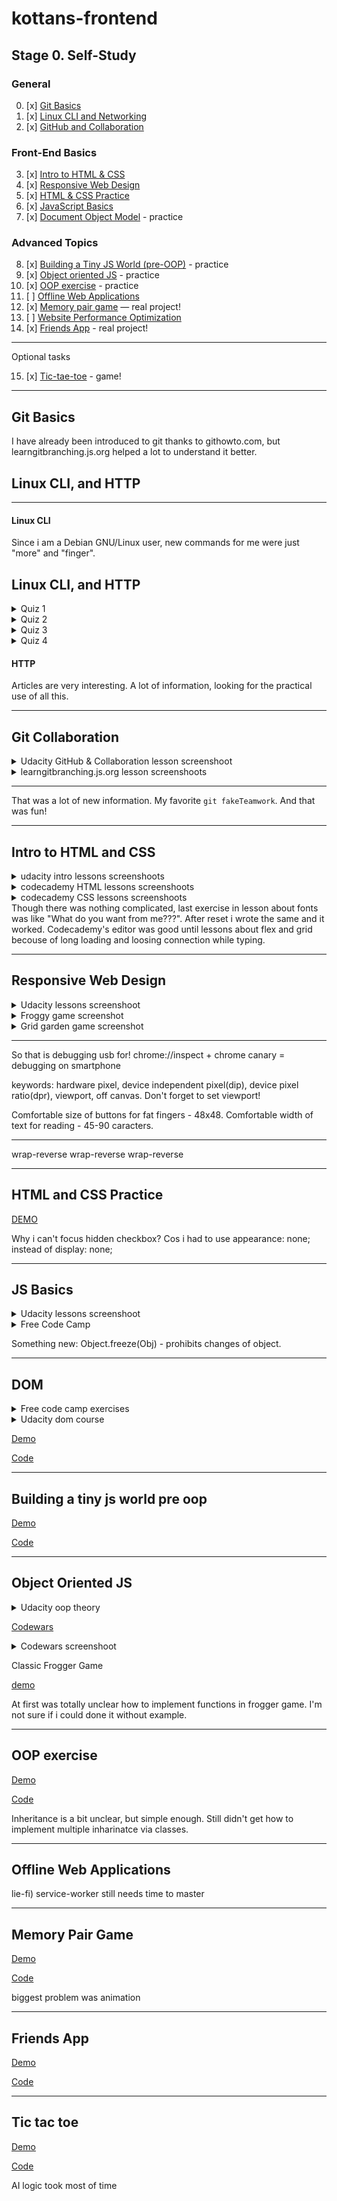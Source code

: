# kottans-frontend

## Stage 0. Self-Study

### General

0. [x] [Git Basics](#git-basics)
1. [x] [Linux CLI and Networking](#linux-cli-and-http)
2. [x] [GitHub and Collaboration](#git-collaboration)

### Front-End Basics

3. [x] [Intro to HTML & CSS](#intro-to-html-and-css)
4. [x] [Responsive Web Design](#responsive-web-design)
5. [x] [HTML & CSS Practice](#html-and-css-practice)
6. [x] [JavaScript Basics](#JS-basics)
7. [x] [Document Object Model](#dom) - practice

### Advanced Topics

8. [x] [Building a Tiny JS World (pre-OOP)](#building-a-tiny-js-world-pre-oop) - practice
9. [x] [Object oriented JS](#object-oriented-js) - practice
10. [x] [OOP exercise](#oop-exercise) - practice
11. [ ] [Offline Web Applications](#offline-web-applications)
12. [x] [Memory pair game](#memory-pair-game) — real project!
13. [ ] [Website Performance Optimization](#website-perfomance-optimization)
14. [x] [Friends App](#friends-app) - real project!

---

Optional tasks

15. [x] [Tic-tae-toe](#tic-tac-toe) - game!

---

## Git Basics

I have already been introduced to git thanks to githowto.com, but learngitbranching.js.org helped a lot to understand it better.

## Linux CLI, and HTTP

---

#### Linux CLI

Since i am a Debian GNU/Linux user, new commands for me were just "more" and "finger".

## Linux CLI, and HTTP

<details>
  <summary>Quiz 1</summary>
  <img src = "./task_linux_cli/quiz1.png">
</details>
<details>
  <summary>Quiz 2</summary>
  <img src = "./task_linux_cli/quiz2.png">
</details>
<details>
  <summary>Quiz 3</summary>
  <img src = "./task_linux_cli/quiz3.png">
</details>
<details>
  <summary>Quiz 4</summary>
  <img src = "./task_linux_cli/quiz4.png">
</details>

#### HTTP

Articles are very interesting. A lot of information, looking for the practical use of all this.

---

## Git Collaboration

<details>
<summary>Udacity GitHub & Collaboration lesson screenshoot</summary>
<img src="./task_git_collaboration/udacity_git_course.png">
</details>
<details>
<summary>learngitbranching.js.org lesson screenshoots</summary>
<img src="./task_git_collaboration/git_main1.png">
<img src="./task_git_collaboration/git_main2.png">
<img src="./task_git_collaboration/git_remote.png">
</details>

---

That was a lot of new information. My favorite `git fakeTeamwork`. And that was fun!

---

## Intro to HTML and CSS

<details>
<summary>udacity intro lessons screenshoots</summary>
<img src="./task_html_css_intro/html_css_intro.png">
</details>
<details>
<summary>codecademy HTML lessons screenshoots</summary>
<img src="./task_html_css_intro/html_codecademy.png">
</details>
<details>
<summary>codecademy CSS lessons screenshoots</summary>
<img src="./task_html_css_intro/CSS_codecademy.png">
</details>
Though there was nothing complicated, last exercise in lesson about fonts was like "What do you want from me???". After reset i wrote the same and it worked. Codecademy's editor was good until lessons about flex and grid becouse of long loading and loosing connection while typing.

---

## Responsive Web Design

<details>
    <summary>Udacity lessons screenshoot</summary>
        <img src="./task_responsive_web_design/udacity_responsive_lessons.png">
</details>
<details>
    <summary>Froggy game screenshot</summary>
        <img src="./task_responsive_web_design/flex_froggy.png">
</details>
<details>
    <summary>Grid garden game screenshot</summary>
        <img src="./task_responsive_web_design/grid_garden.png">
</details>

---

So that is debugging usb for! chrome://inspect + chrome canary = debugging on smartphone

keywords: hardware pixel, device independent pixel(dip), device pixel ratio(dpr), viewport, off canvas. Don't forget to set viewport!

Comfortable size of buttons for fat fingers - 48x48.
Comfortable width of text for reading - 45-90 caracters.

---

wrap-reverse wrap-reverse wrap-reverse

---

## HTML and CSS Practice

[DEMO](https://antonkottans.github.io/hooli-style-popup/)

Why i can't focus hidden checkbox? Cos i had to use 
    appearance: none; 
instead of 
    display: none;

---

## JS Basics

<details>
    <summary>Udacity lessons screenshoot</summary>
        <img src="./task_js_basics/udacity_lessons.png">
</details>
<details>
    <summary>Free Code Camp</summary>
        <img src="./task_js_basics/freecodecamp_lessons.png">
</details>

Something new: Object.freeze(Obj) - prohibits changes of object.

---

## DOM
<details>
    <summary>Free code camp exercises</summary>
        <img src="./task_js_dom/freecodecamp_14_18_exercises.png">
</details>
<details>
    <summary>Udacity dom course</summary>
        <img src="./task_js_dom/udacity_dom_course.png">
</details>

[Demo](https://antonkottans.github.io/js-dom/)

[Code](https://github.com/AntonKottans/kottans-frontend/tree/main/task_js_dom)


---

## Building a tiny js world pre oop

[Demo](https://antonkottans.github.io/a-tiny-JS-world/)

[Code](https://github.com/AntonKottans/a-tiny-JS-world/blob/populate-world/index.js)

---

## Object Oriented JS

<details>
    <summary>Udacity oop theory</summary>
        <img src="./task_js_oop/udacity-oop-1of2.png">
        <img src="./task_js_oop/udacity-oop-2of2.png">
</details>

[Codewars](https://www.codewars.com/users/antonToxa)

<details>
    <summary>Codewars screenshoot</summary>
        <img src="./task_js_oop/codewarsscreenshot.png">
</details>

Classic Frogger Game

[demo](https://antonkottans.github.io/frontend-nanodegree-arcade-game/)

At first was totally unclear how to implement functions in frogger game. I'm not sure if i could done it without example.

---

## OOP exercise

[Demo](https://antonkottans.github.io/a-tiny-JS-world/)

[Code](https://github.com/AntonKottans/a-tiny-JS-world/blob/master/index.js)

Inheritance is a bit unclear, but simple enough. Still didn't get how to implement multiple inharinatce via classes.

---

## Offline Web Applications

lie-fi)
service-worker still needs time to master

---

## Memory Pair Game

[Demo](https://antonkottans.github.io/memory-pair-game/)

[Code](https://github.com/AntonKottans/memory-pair-game)

biggest problem was animation

---

## Friends App

[Demo](https://antonkottans.github.io/friends-app/)

[Code](https://github.com/AntonKottans/friends-app)

---

## Tic tac toe

[Demo](https://antonkottans.github.io/tic-tac-toe/)

[Code](https://github.com/AntonKottans/tic-tac-toe)

AI logic took most of time
